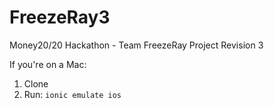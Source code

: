 FreezeRay3
==========

Money20/20 Hackathon - Team FreezeRay Project Revision 3

If you're on a Mac:
1. Clone
2. Run: `ionic emulate ios`
